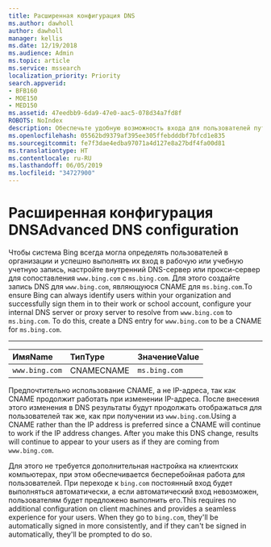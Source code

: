 ```yaml
---
title: Расширенная конфигурация DNS
ms.author: dawholl
author: dawholl
manager: kellis
ms.date: 12/19/2018
ms.audience: Admin
ms.topic: article
ms.service: mssearch
localization_priority: Priority
search.appverid:
- BFB160
- MOE150
- MED150
ms.assetid: 47eedbb9-6da9-47e0-aac5-078d34a7fd8f
ROBOTS: NoIndex
description: Обеспечьте удобную возможность входа для пользователей путем настройки DNS-сервера с помощью CNAME
ms.openlocfilehash: 05562bd9379af395ee305ffebdddbf7bfcd1e835
ms.sourcegitcommit: fe7f3dae4edba97071a4d127e8a27bdf4fa00d81
ms.translationtype: HT
ms.contentlocale: ru-RU
ms.lasthandoff: 06/05/2019
ms.locfileid: "34727900"
---
```

# <a name="advanced-dns-configuration"></a><span data-ttu-id="8954d-103">Расширенная конфигурация DNS</span><span class="sxs-lookup"><span data-stu-id="8954d-103">Advanced DNS configuration</span></span>


<span data-ttu-id="8954d-p101">Чтобы система Bing всегда могла определять пользователей в организации и успешно выполнять их вход в рабочую или учебную учетную запись, настройте внутренний DNS-сервер или прокси-сервер для сопоставления `www.bing.com` с `ms.bing.com`. Для этого создайте запись DNS для `www.bing.com`, являющуюся CNAME для `ms.bing.com`.</span><span class="sxs-lookup"><span data-stu-id="8954d-p101">To ensure Bing can always identify users within your organization and successfully sign them in to their work or school account, configure your internal DNS server or proxy server to resolve from `www.bing.com` to `ms.bing.com`. To do this, create a DNS entry for `www.bing.com` to be a CNAME for `ms.bing.com`.</span></span>
  
****

|<span data-ttu-id="8954d-106">**Имя**</span><span class="sxs-lookup"><span data-stu-id="8954d-106">**Name**</span></span>|<span data-ttu-id="8954d-107">**Тип**</span><span class="sxs-lookup"><span data-stu-id="8954d-107">**Type**</span></span>|<span data-ttu-id="8954d-108">**Значение**</span><span class="sxs-lookup"><span data-stu-id="8954d-108">**Value**</span></span>|
|:-----|:-----|:-----|
|`www.bing.com`  <br/> |<span data-ttu-id="8954d-109">CNAME</span><span class="sxs-lookup"><span data-stu-id="8954d-109">CNAME</span></span>  <br/> |`ms.bing.com`  <br/> |
   
<span data-ttu-id="8954d-p102">Предпочтительно использование CNAME, а не IP-адреса, так как CNAME продолжит работать при изменении IP-адреса. После внесения этого изменения в DNS результаты будут продолжать отображаться для пользователей так же, как при получении из `www.bing.com`.</span><span class="sxs-lookup"><span data-stu-id="8954d-p102">Using a CNAME rather than the IP address is preferred since a CNAME will continue to work if the IP address changes. After you make this DNS change, results will continue to appear to your users as if they are coming from `www.bing.com`.</span></span> 
  
<span data-ttu-id="8954d-p103">Для этого не требуется дополнительная настройка на клиентских компьютерах, при этом обеспечивается бесперебойная работа для пользователей. При переходе к `bing.com` постоянный вход будет выполняться автоматически, а если автоматический вход невозможен, пользователям будет предложено выполнить его.</span><span class="sxs-lookup"><span data-stu-id="8954d-p103">This requires no additional configuration on client machines and provides a seamless experience for your users. When they go to `bing.com`, they'll be automatically signed in more consistently, and if they can't be signed in automatically, they'll be prompted to do so.</span></span>
